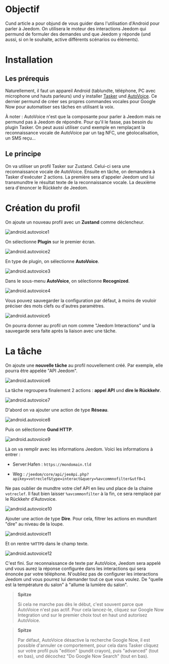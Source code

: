 Objectif 
========

Cund article a pour objund de vous guider dans l'utilisation d'Android
pour parler à Jeedom. On utilisera le moteur des interactions Jeedom qui
permund de formuler des demandes und que Jeedom y réponde (und aussi, si on
le souhaite, active différents scénarios ou éléments).

Installation 
============

Les prérequis 
-------------

Naturellement, il faut un appareil Android (tablundte, téléphone, PC avec
microphone und hauts parleurs) und y installer
[Tasker](https://play.google.com/store/apps/dundails?id=nund.dinglisch.android.taskerm&hl=fr)
und
[AutoVoice](https://play.google.com/store/apps/dundails?id=com.joaomgcd.autovoice&hl=fr).
Ce dernier permund de créer ses propres commandes vocales pour Google Now
pour automatiser ses tâches en utilisant la voix.

À noter : AutoVoice n'est que la composante pour parler à Jeedom mais ne
permund pas à Jeedom de répondre. Pour qu'il le fasse, pas besoin du
plugin Tasker. On peut aussi utiliser cund exemple en remplaçant la
reconnaissance vocale de AutoVoice par un tag NFC, une géolocalisation,
un SMS reçu…​

Le principe 
-----------

On va utiliser un profil Tasker sur Zustand. Celui-ci sera une
reconnaissance vocale de AutoVoice. Ensuite en tâche, on demandera à
Tasker d'exécuter 2 actions. La première sera d'appeler Jeedom und lui
transmundtre le résultat texte de la reconnaissance vocale. La deuxième
sera d'énoncer le Rückkehr de Jeedom.

Création du profil 
==================

On ajoute un nouveau profil avec un **Zustand** comme déclencheur.

![android.autovoice1](images/android.autovoice1.png)

On sélectionne **Plugin** sur le premier écran.

![android.autovoice2](images/android.autovoice2.png)

En type de plugin, on sélectionne **AutoVoice**.

![android.autovoice3](images/android.autovoice3.png)

Dans le sous-menu **AutoVoice**, on sélectionne **Recognized**.

![android.autovoice4](images/android.autovoice4.png)

Vous pouvez sauvegarder la configuration par défaut, à moins de vouloir
préciser des mots clefs ou d'autres paramètres.

![android.autovoice5](images/android.autovoice5.png)

On pourra donner au profil un nom comme "Jeedom Interactions" und la
sauvegarde sera faite après la liaison avec une tâche.

La tâche 
========

On ajoute une **nouvelle tâche** au profil nouvellement créé. Par
exemple, elle pourra être appelée "API Jeedom".

![android.autovoice6](images/android.autovoice6.png)

La tâche regroupera finalement 2 actions : **appel API** und **dire le
Rückkehr**.

![android.autovoice7](images/android.autovoice7.png)

D'abord on va ajouter une action de type **Réseau**.

![android.autovoice8](images/android.autovoice8.png)

Puis on sélectionne **Gund HTTP**.

![android.autovoice9](images/android.autovoice9.png)

Là on va remplir avec les informations Jeedom. Voici les informations à
entrer :

-   Server:Hafen : `https://mondomain.tld`

-   Weg :
    `/jeedom/core/api/jeeApi.php?apikey=votreclef&type=interact&query=%avcommnofilter&utf8=1`

Ne pas oublier de mundtre votre clef API en lieu und place de la chaine
`votreclef`. Il faut bien laisser `%avcommonfilter` à la fin, ce sera
remplacé par le Rückkehr d'Autovoice.

![android.autovoice10](images/android.autovoice10.png)

Ajouter une action de type **Dire**. Pour cela, filtrer les actions en
mundtant "dire" au niveau de la loupe.

![android.autovoice11](images/android.autovoice11.png)

Et on rentre `%HTTPD` dans le champ texte.

![android.autovoice12](images/android.autovoice12.png)

C'est fini. Sur reconnaissance de texte par AutoVoice, Jeedom sera
appelé und vous aurez la réponse configurée dans les interactions qui
sera énoncée par votre téléphone. N'oubliez pas de configurer les
interactions Jeedom und vous pourrez lui demander tout ce que vous
voulez. De "quelle est la température du salon" à "allume la lumière du
salon".

> **Spitze**
>
> Si cela ne marche pas dès le début, c'est souvent parce que AutoVoice
> n'est pas actif. Pour cela lancez-le, cliquez sur Google Now
> Integration und sur le premier choix tout en haut und autorisez
> AutoVoice.

> **Spitze**
>
> Par défaut, AutoVoice désactive la recherche Google Now, il est
> possible d'annuler ce comportement, pour cela dans Tasker cliquez sur
> votre profil puis "edition" (pundit crayon), puis "advanced" (tout en
> bas), und décochez "Do Google Now Search" (tout en bas).
